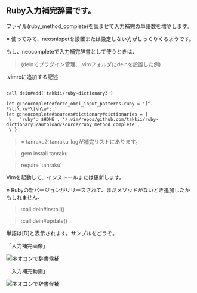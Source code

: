 ## Ruby入力補完辞書です。

ファイル(ruby_method_complete)を読ませて入力補完の単語数を増やします。

※ 使ってみて、neosnippetを設置または設定しない方がしっくりくるようです。

もし、neocompleteで入力補完辞書として使うときは、

>(deinでプラグイン管理、.vimフォルダにdeinを設置した例)

.vimrcに追加する記述

```

call dein#add('takkii/ruby-dictionary3')

let g:neocomplete#force_omni_input_patterns.ruby = '[^. *\t]\.\w*\|\h\w*::'
let g:neocomplete#sources#dictionary#dictionaries = {
 \   'ruby': $HOME . '/.vim/repos/github.com/takkii/ruby-dictionary3/autoload/source/ruby_method_complete',
 \ }

```

>※ tanrakuとtanraku_logが補完リストにあります。

>gem install tanraku

>require 'tanraku'

Vimを起動して、インストールまたは更新します。

※ Rubyの新バージョンがリリースされて、まだメソッドがないとき追加したかもしれません。

>:call dein#install()

>:call dein#update()

単語は[D]と表示されます。サンプルをどうぞ。

「入力補完画像」

![ネオコンで辞書候補](https://github.com/takkii/ruby-dictionary3/blob/master/images/image.gif)

「入力補完動画」

![ネオコンで辞書候補](https://github.com/takkii/ruby-dictionary3/blob/master/images/movie.gif)
